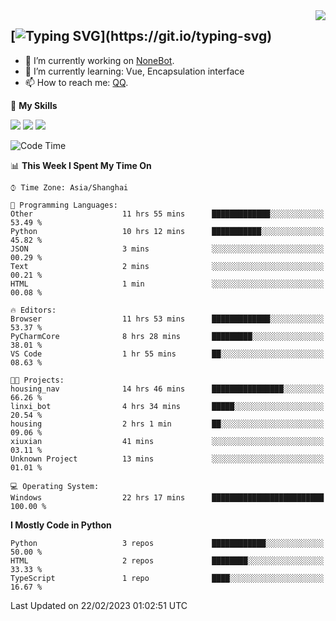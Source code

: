 <a href="#">
  <img align="right" src="https://github-readme-stats.vercel.app/api?username=mute23-code&count_private=true&show_icons=true&bg_color=15,f2f7fd,E0EAFC" />
</a>

[![Typing SVG](https://readme-typing-svg.herokuapp.com?size=25&duration=2500&color=8C43EA&vCenter=true&width=200&height=40&lines=Hi+there+%F0%9F%91%8B%F0%9F%8F%BB;I'm+mute.)](https://git.io/typing-svg)
-----


- 🔭 I’m currently working on [NoneBot](https://github.com/nonebot).
- 🌱 I’m currently learning: Vue, Encapsulation interface
- 📫 How to reach me: [QQ](http://wpa.qq.com/msgrd?v=3&uin=2740324073&site=qq&menu=yes).


🌟 **My Skills** 

![](https://img.shields.io/badge/-Python-3e74a2?style=flat-square&logo=Python&logoColor=fff)
![](https://img.shields.io/badge/-Node.js-339933?style=flat-square&logo=Node.js&logoColor=fff)
![](https://img.shields.io/badge/-Vue-4fc08d?style=flat-square&logo=Vue.js&logoColor=fff)

<!--START_SECTION:waka-->
![Code Time](http://img.shields.io/badge/Code%20Time-52%20hrs%2010%20mins-blue)

📊 **This Week I Spent My Time On** 

```text
⌚︎ Time Zone: Asia/Shanghai

💬 Programming Languages: 
Other                    11 hrs 55 mins      █████████████░░░░░░░░░░░░   53.49 % 
Python                   10 hrs 12 mins      ███████████░░░░░░░░░░░░░░   45.82 % 
JSON                     3 mins              ░░░░░░░░░░░░░░░░░░░░░░░░░   00.29 % 
Text                     2 mins              ░░░░░░░░░░░░░░░░░░░░░░░░░   00.21 % 
HTML                     1 min               ░░░░░░░░░░░░░░░░░░░░░░░░░   00.08 % 

🔥 Editors: 
Browser                  11 hrs 53 mins      █████████████░░░░░░░░░░░░   53.37 % 
PyCharmCore              8 hrs 28 mins       █████████░░░░░░░░░░░░░░░░   38.01 % 
VS Code                  1 hr 55 mins        ██░░░░░░░░░░░░░░░░░░░░░░░   08.63 % 

🐱‍💻 Projects: 
housing_nav              14 hrs 46 mins      ████████████████░░░░░░░░░   66.26 % 
linxi_bot                4 hrs 34 mins       █████░░░░░░░░░░░░░░░░░░░░   20.54 % 
housing                  2 hrs 1 min         ██░░░░░░░░░░░░░░░░░░░░░░░   09.06 % 
xiuxian                  41 mins             ░░░░░░░░░░░░░░░░░░░░░░░░░   03.11 % 
Unknown Project          13 mins             ░░░░░░░░░░░░░░░░░░░░░░░░░   01.01 % 

💻 Operating System: 
Windows                  22 hrs 17 mins      █████████████████████████   100.00 % 

```

**I Mostly Code in Python** 

```text
Python                   3 repos             ████████████░░░░░░░░░░░░░   50.00 % 
HTML                     2 repos             ████████░░░░░░░░░░░░░░░░░   33.33 % 
TypeScript               1 repo              ████░░░░░░░░░░░░░░░░░░░░░   16.67 % 

```



 Last Updated on 22/02/2023 01:02:51 UTC
<!--END_SECTION:waka-->
